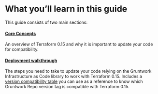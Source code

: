 # What you’ll learn in this guide

This guide consists of two main sections:

<div className="dlist">

#### [Core Concepts](#core_concepts)

An overview of Terraform 0.15 and why it is important to update your code for compatibility.

#### [Deployment walkthrough](#deployment_walkthrough)

The steps you need to take to update your code relying on the Gruntwork Infrastructure as Code library to work with
Terraform 0.15. Includes a
[version compatibility table](#compatibility_table) you can use as a reference to know which Gruntwork Repo version
tag is compatible with Terraform 0.15.

</div>


<!-- ##DOCS-SOURCER-START
{"sourcePlugin":"Local File Copier","hash":"131a91918c08b800ad78aa9ec4c204ef"}
##DOCS-SOURCER-END -->
